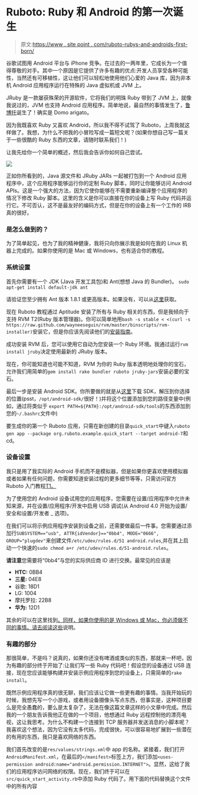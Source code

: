 # Ruboto: Ruby 和 Android 的第一次诞生

> 原文:[https://www . site point . com/ruboto-rubys-and-androids-first-born/](https://www.sitepoint.com/ruboto-rubys-and-androids-first-born/)

谷歌试图用 Android 平台与 iPhone 竞争。在过去的一两年里，它成长为一个值得尊敬的对手。其中一个原因是它提供了许多有趣的优点:开发人员享受各种可能性，当然还有可移植性，这让他们可以轻松地使用他们心爱的 Java 库，因为非本机 Android 应用程序运行在特殊的 Java 虚拟机或 JVM 上。

JRuby 是一款屡获殊荣的开源软件，它将我们的明珠 Ruby 带到了 JVM 上，就像我说过的，JVM 也支持 Android 应用程序。简单地说，最自然的事情发生了，[鲁博托](http://ruboto.org/)诞生了！确实是 Domo arigato。

因为我既喜欢 Ruby 又喜欢 Android，所以我不得不试驾了 Ruboto，上周我就这样做了。我想，为什么不把我的小冒险写成一篇短文呢？(如果你想自己写一篇关于一些很酷的 Ruby 东西的文章，请随时联系我们！)

让我先给你一个简单的概述，然后我会告诉你如何自己尝试。

![](../Images/8e79343eda544aa45013fe05cb12bd21.png)

正如你所看到的，Java 源文件和 JRuby JARs 一起被打包到一个 Android 应用程序中，这个应用程序能够运行你的定制 Ruby 脚本，同时让你能够访问 Android APIs。这是一个强大的方法，因为它使你能够在不需要重新编译整个应用程序的情况下修改 Ruby 脚本。这里的含义是你可以直接在你的设备上写 Ruby 代码并运行它。不可否认，这不是最友好的编码方式，但是在你的设备上有一个工作的 IRB 真的很好。

### 是怎么做到的？

为了简单起见，也为了我的精神健康，我将只向你展示我是如何在我的 Linux 机器上完成的。如果你使用的是 Mac 或 Windows，也有适合你的教程。

### 系统设置

首先你需要有一个 JDK (Java 开发工具包)和 Ant(想想 Java 的 Bundler)。
`sudo apt-get install default-jdk ant`

请验证您至少拥有 Ant 版本 1.8.1 或更高版本。如果没有，可以从[这里](http://ant.apache.org/bindownload.cgi)获取。

现在 Ruboto 教程通过 Aptitude 安装了所有与 Ruby 相关的东西，但是我倾向于支持 RVM T2(Ruby 版本管理器)。你可以简单地用`bash -s stable < <(curl -s https://raw.github.com/wayneeseguin/rvm/master/binscripts/rvm-installer)`安装它，但是你应该先阅读他们的[安装指南](http://beginrescueend.com/rvm/install/)。

成功安装 RVM 后，您可以使用它自动为您安装一个 Ruby 环境。我通过运行`rvm install jruby`决定使用最新的 JRuby 版本。

现在，你可能知道也可能不知道，RVM 为你的 Ruby 版本透明地处理你的宝石，允许我们用简单的`gem install rake bundler ruboto jruby-jars`安装必要的宝石。

最后一步是安装 Android SDK。你所要做的就是从[这里](http://developer.android.com/sdk/index.html)下载 SDK，解压到你选择的位置(psst，`/opt/android-sdk/`很好！)并将这个位置添加到您的路径变量中(例如，通过将类似于
`export PATH=${PATH}:/opt/android-sdk/tools`的东西添加到您的`~/.bashrc`文件中)

要生成你的第一个 Ruboto 应用，只需在新创建的目录`quick_start`中键入`ruboto gen app --package org.ruboto.example.quick_start --target android-7`和
cd。

### 设备设置

我只是用了我实际的 Android 手机而不是模拟器，但是如果你更喜欢使用模拟器或者如果有任何问题，你需要知道安装过程的更多细节等等，只需访问官方 Ruboto 入门教程[T1。](https://github.com/ruboto/ruboto/wiki/Tutorial%3A-Getting-started-with-Ruboto)

为了使用您的 Android 设备试用您的应用程序，您需要在设置/应用程序中允许未知来源，并在设置/应用程序/开发中启用 USB 调试(从 Android 4.0 开始为设置/安全和设置/开发者 _ 选项)。

在我们可以将示例应用程序安装到设备之前，还需要做最后一件事。您需要通过添加行`SUBSYSTEM=="usb", ATTR{idVendor}=="0bb4", MODE="0666", GROUP="plugdev"`来创建文件`/etc/udev/rules.d/51 android.rules`,并在其上启动一个快速的`sudo chmod a+r /etc/udev/rules.d/51-android.rules`。

**请注意**您需要将“0bb4”与您的实际供应商 ID 进行交换。最常见的应该是

*   **HTC:** 0BB4
*   **三星:** 04E8
*   谷歌: 18D1
*   LG: 1004
*   摩托罗拉: 22B8
*   **华为:** 12D1

其余的可以在这里找到[。同样，如果你使用的是 Windows 或 Mac，你必须做不同的事情。请去阅读](http://developer.android.com/guide/developing/device.html#VendorIds)[这些](http://developer.android.com/guide/developing/device.html)说明。

### 有趣的部分

那很简单，不是吗？说真的，如果你还没有啤酒或类似的东西，那就来一杯吧，因为有趣的部分终于开始了:让我们写一些 Ruby 代码吧！假设您的设备通过 USB 连接，现在您应该能够构建并安装示例应用程序到您的设备上，只需简单的`rake install`。

既然示例应用程序真的很无聊，我们应该让它做一些更有趣的事情。当我开始玩的时候，我想先写一个小游戏，或者用设备摄像头写点东西，但事实是，这种项目要么是完全愚蠢的，要么是太复杂了，无法在像这篇文章这样的小文章中完成。然后我的一个朋友告诉我他正在做的一个项目，他想通过 Ruby 远程控制他的漂亮电视，这让我思考。为什么不构建一个连接到 TCP 服务器并发送消息的小脚本呢？我喜欢这个想法，因为它没有太多代码，完成很快，可以很容易地扩展到一些潜在的有用的东西，我只是喜欢网络的东西。

我们首先改变的是`res/values/strings.xml`中 app 的名称。紧接着，我们打开`AndroidManifest.xml`，在最后的`</manifest>`标签上方，我们添加`<uses-permission android:name="android.permission.INTERNET">`。显然，这给了我们的应用程序访问网络的权限。现在，我们终于可以在`src/quick_start_activity.rb`中添加 Ruby 代码了。用下面的代码替换这个文件中的所有内容
